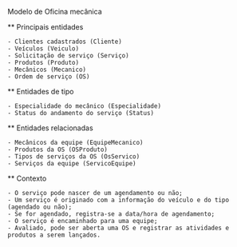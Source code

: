 Modelo de Oficina mecânica

** Principais entidades

	- Clientes cadastrados (Cliente)
	- Veículos (Veiculo)
	- Solicitação de serviço (Serviço)
	- Produtos (Produto)
	- Mecânicos (Mecanico)
	- Ordem de serviço (OS)

** Entidades de tipo

	- Especialidade do mecânico (Especialidade)
	- Status do andamento do serviço (Status)

** Entidades relacionadas

	- Mecânicos da equipe (EquipeMecanico)
	- Produtos da OS (OSProduto)
	- Tipos de serviços da OS (OsServico)
	- Serviços da equipe (ServicoEquipe)

** Contexto

	- O serviço pode nascer de um agendamento ou não;
	- Um serviço é originado com a informação do veículo e do tipo (agendado ou não);
	- Se for agendado, registra-se a data/hora de agendamento;
	- O serviço é encaminhado para uma equipe;
	- Avaliado, pode ser aberta uma OS e registrar as atividades e produtos a serem lançados.